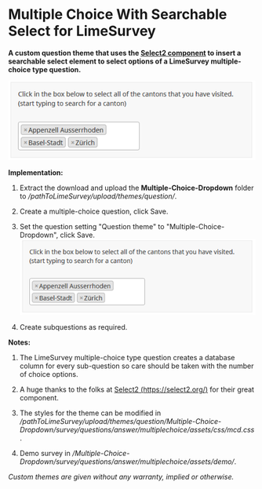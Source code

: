 # Multiple Choice With Searchable Select for LimeSurvey
**A custom question theme that uses the [Select2 component](https://select2.org/) to insert a searchable select element to select options of a LimeSurvey multiple-choice type question.**

![Image Multiple-Choice-Dropdown](/Multiple-Choice-Dropdown/survey/questions/answer/multiplechoice/assets/images/mcd_1.png)

**Implementation:**

1) Extract the download and upload the **Multiple-Choice-Dropdown** folder to */pathToLimeSurvey/upload/themes/question/*.

2) Create a multiple-choice question, click Save.

3) Set the question setting "Question theme" to "Multiple-Choice-Dropdown", click Save.  
![Image Select Multiple-Choice-Dropdown](/Multiple-Choice-Dropdown/survey/questions/answer/multiplechoice/assets/images/mcd_1.png)

4) Create subquestions as required.

**Notes:**

1) The LimeSurvey multiple-choice type question creates a database column for every sub-question so care should be taken with the number of choice options.

2) A huge thanks to the folks at [Select2 (https://select2.org/)](https://select2.org/) for their great component.

3) The styles for the theme can be modified in */pathToLimeSurvey/upload/themes/question/Multiple-Choice-Dropdown/survey/questions/answer/multiplechoice/assets/css/mcd.css*.

4) Demo survey in */Multiple-Choice-Dropdown/survey/questions/answer/multiplechoice/assets/demo/*.
    
    
*Custom themes are given without any warranty, implied or otherwise.*
